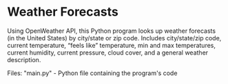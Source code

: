 # Weather Forecasts

Using OpenWeather API, this Python program looks up weather forecasts (in the United States) by city/state or zip code. Includes city/state/zip code, current temperature, “feels like” temperature, min and max temperatures, current humidity, current pressure, cloud cover, and a general weather description.

Files:
"main.py" - Python file containing the program's code

